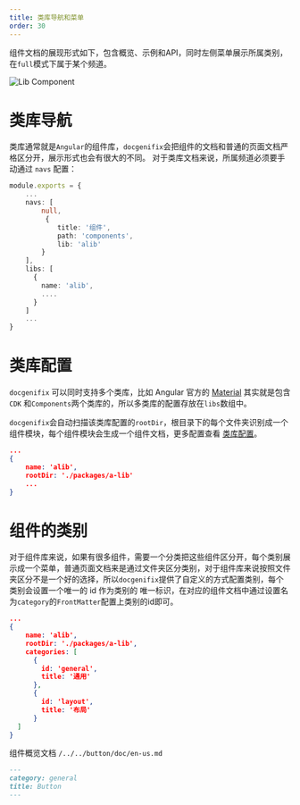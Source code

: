 ```yaml
---
title: 类库导航和菜单
order: 30
---
```


组件文档的展现形式如下，包含概览、示例和API，同时左侧菜单展示所属类别，在`full`模式下属于某个频道。

![Lib Component](assets/images/lib-component.png)

# 类库导航
类库通常就是`Angular`的组件库，`docgenifix`会把组件的文档和普通的页面文档严格区分开，展示形式也会有很大的不同。
对于类库文档来说，所属频道必须要手动通过 `navs` 配置：

```ts
module.exports = {
    ...
    navs: [
        null,
         {
            title: '组件',
            path: 'components',
            lib: 'alib'
        }
    ],
    libs: [ 
      {
        name: 'alib',
        ....
      } 
    ]
    ...
}
```

# 类库配置
`docgenifix` 可以同时支持多个类库，比如 Angular 官方的 [Material](https://material.angular.io/) 其实就是包含 `CDK` 和`Components`两个类库的，所以多类库的配置存放在`libs`数组中。

`docgenifix`会自动扫描该类库配置的`rootDir`，根目录下的每个文件夹识别成一个组件模块，每个组件模块会生成一个组件文档，更多配置查看 [类库配置](configuration/lib)。

```json
...
{
    name: 'alib',
    rootDir: './packages/a-lib'
    ...
}
```

# 组件的类别
对于组件库来说，如果有很多组件，需要一个分类把这些组件区分开，每个类别展示成一个菜单，普通页面文档来是通过文件夹区分类别，对于组件库来说按照文件夹区分不是一个好的选择，所以`docgenifix`提供了自定义的方式配置类别，每个类别会设置一个唯一的 id 作为类别的 唯一标识，在对应的组件文档中通过设置名为`category`的`FrontMatter`配置上类别的id即可。

```json
...
{
    name: 'alib',
    rootDir: './packages/a-lib',
    categories: [
      {
        id: 'general',
        title: '通用'
      },
      {
        id: 'layout',
        title: '布局'
      }
  ]
}
```

组件概览文档 `/../../button/doc/en-us.md`
```md
---
category: general
title: Button
---
```
